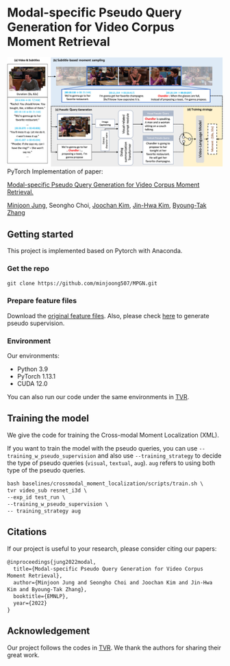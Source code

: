 Modal-specific Pseudo Query Generation for Video Corpus Moment Retrieval
=====

![model_overview](./imgs/MPGN.jpg)
PyTorch Implementation of paper:

[Modal-specific Pseudo Query Generation for Video Corpus Moment Retrieval.](https://arxiv.org/abs/2210.12617)

[Minjoon Jung](https://minjoong507.github.io/), Seongho Choi, [Joochan Kim](https://tikatoka.github.io), [Jin-Hwa Kim](http://wityworks.com/), [Byoung-Tak Zhang](https://bi.snu.ac.kr/~btzhang/)

## Getting started
This project is implemented based on Pytorch with Anaconda.

### Get the repo
```angular2html
git clone https://github.com/minjoong507/MPGN.git
```
### Prepare feature files

Download the [original feature files](https://drive.google.com/file/d/1j4mVkXjKCgafW3ReNjZ2Rk6CKx0Fk_n5/view). Also, please check [here](pseudo_query_generation) to generate pseudo supervision.

### Environment
Our environments:
- Python 3.9
- PyTorch 1.13.1
- CUDA 12.0

You can also run our code under the same environments in [TVR](https://github.com/jayleicn/TVRetrieval).

## Training the model

We give the code for training the Cross-modal Moment Localization (XML).

If you want to train the model with the pseudo queries, you can use `--training_w_pseudo_supervision` and also use `--training_strategy` to decide the type of pseudo queries (`visual`, `textual`, `aug`). `aug` refers to using both type of the pseudo queries.
```angular2html
bash baselines/crossmodal_moment_localization/scripts/train.sh \
tvr video_sub resnet_i3d \
--exp_id test_run \
--training_w_pseudo_supervision \
-- training_strategy aug
```

## Citations

If our project is useful to your research, please consider citing our papers:
```
@inproceedings{jung2022modal,
  title={Modal-specific Pseudo Query Generation for Video Corpus Moment Retrieval},
  author={Minjoon Jung and Seongho Choi and Joochan Kim and Jin-Hwa Kim and Byoung-Tak Zhang},
  booktitle={EMNLP},
  year={2022}
}
```
## Acknowledgement

Our project follows the codes in [TVR](https://github.com/jayleicn/TVRetrieval).  We thank the authors for sharing their great work.
